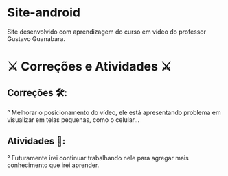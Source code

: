 # Site-android
 Site desenvolvido com aprendizagem do curso em vídeo do professor Gustavo Guanabara.
  
# :crossed_swords:	Correções e Atividades :crossed_swords:	

## Correções :hammer_and_wrench::

° Melhorar o posicionamento do vídeo, ele está apresentando problema em visualizar em telas pequenas, como o celular...

## Atividades :pencil::

° Futuramente irei continuar trabalhando nele para agregar mais conhecimento que irei aprender.
